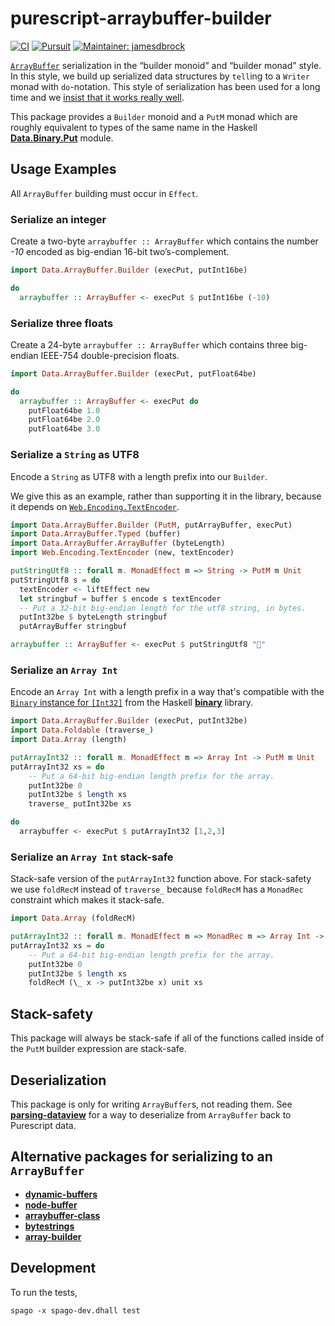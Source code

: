 # purescript-arraybuffer-builder

[![CI](https://github.com/rowtype-yoga/purescript-arraybuffer-builder/workflows/CI/badge.svg?branch=master)](https://github.com/rowtype-yoga/purescript-arraybuffer-builder/actions)
[![Pursuit](http://pursuit.purescript.org/packages/purescript-arraybuffer-builder/badge)](http://pursuit.purescript.org/packages/purescript-arraybuffer-builder/)
[![Maintainer: jamesdbrock](https://img.shields.io/badge/maintainer-jamesdbrock-teal.svg)](https://github.com/jamesdbrock)


[`ArrayBuffer`](https://developer.mozilla.org/en-US/docs/Web/JavaScript/Reference/Global_Objects/ArrayBuffer)
serialization in the “builder monoid” and “builder monad” style.
In this style, we build up serialized data structures by `tell`ing to
a `Writer` monad with `do`-notation. This style of serialization
has been used for a long time and we [insist that it works really well](https://wiki.haskell.org/Do_notation_considered_harmful#Library_design).

This package provides a `Builder` monoid and a `PutM` monad which are roughly
equivalent to types of the same name in the Haskell
[__Data.Binary.Put__](https://hackage.haskell.org/package/binary/docs/Data-Binary-Put.html)
module.

## Usage Examples

All `ArrayBuffer` building must occur in `Effect`.

### Serialize an integer

Create a two-byte `arraybuffer :: ArrayBuffer` which contains the number *-10* encoded as big-endian 16-bit two’s-complement.
```purescript
import Data.ArrayBuffer.Builder (execPut, putInt16be)

do
  arraybuffer :: ArrayBuffer <- execPut $ putInt16be (-10)
```

### Serialize three floats

Create a 24-byte `arraybuffer :: ArrayBuffer` which contains three big-endian
IEEE-754 double-precision floats.

```purescript
import Data.ArrayBuffer.Builder (execPut, putFloat64be)

do
  arraybuffer :: ArrayBuffer <- execPut do
    putFloat64be 1.0
    putFloat64be 2.0
    putFloat64be 3.0
```

### Serialize a `String` as UTF8

Encode a `String` as UTF8 with a length prefix into our `Builder`.

We give this as an example, rather than supporting it in the library, because
it depends on
[`Web.Encoding.TextEncoder`](https://pursuit.purescript.org/packages/purescript-web-encoding/docs/Web.Encoding.TextEncoder).

```purescript
import Data.ArrayBuffer.Builder (PutM, putArrayBuffer, execPut)
import Data.ArrayBuffer.Typed (buffer)
import Data.ArrayBuffer.ArrayBuffer (byteLength)
import Web.Encoding.TextEncoder (new, textEncoder)

putStringUtf8 :: forall m. MonadEffect m => String -> PutM m Unit
putStringUtf8 s = do
  textEncoder <- liftEffect new
  let stringbuf = buffer $ encode s textEncoder
  -- Put a 32-bit big-endian length for the utf8 string, in bytes.
  putInt32be $ byteLength stringbuf
  putArrayBuffer stringbuf

arraybuffer :: ArrayBuffer <- execPut $ putStringUtf8 "🦝"
```

### Serialize an `Array Int`

Encode an `Array Int` with a length prefix in a
way that's compatible with the
[`Binary` instance for `[Int32]`](https://hackage.haskell.org/package/binary/docs/Data-Binary.html#t:Binary)
from the Haskell
[__binary__](https://hackage.haskell.org/package/binary)
library.

```purescript
import Data.ArrayBuffer.Builder (execPut, putInt32be)
import Data.Foldable (traverse_)
import Data.Array (length)

putArrayInt32 :: forall m. MonadEffect m => Array Int -> PutM m Unit
putArrayInt32 xs = do
    -- Put a 64-bit big-endian length prefix for the array.
    putInt32be 0
    putInt32be $ length xs
    traverse_ putInt32be xs

do
  arraybuffer <- execPut $ putArrayInt32 [1,2,3]
```

### Serialize an `Array Int` stack-safe

Stack-safe version of the `putArrayInt32` function above. For stack-safety
we use `foldRecM` instead of `traverse_` because `foldRecM` has a `MonadRec`
constraint which makes it stack-safe.

```purescript
import Data.Array (foldRecM)

putArrayInt32 :: forall m. MonadEffect m => MonadRec m => Array Int -> PutM m Unit
putArrayInt32 xs = do
    -- Put a 64-bit big-endian length prefix for the array.
    putInt32be 0
    putInt32be $ length xs
    foldRecM (\_ x -> putInt32be x) unit xs
```

## Stack-safety

This package will always be stack-safe if all of the functions called inside
of the `PutM` builder expression are stack-safe.

## Deserialization

This package is only for writing `ArrayBuffer`s, not reading them.
See
[__parsing-dataview__](https://pursuit.purescript.org/packages/purescript-parsing-dataview/)
for a way to deserialize from `ArrayBuffer` back to Purescript data.

## Alternative packages for serializing to an `ArrayBuffer`

* [__dynamic-buffers__](https://pursuit.purescript.org/packages/purescript-dynamic-buffers)
* [__node-buffer__](https://pursuit.purescript.org/packages/purescript-node-buffer)
* [__arraybuffer-class__](https://pursuit.purescript.org/packages/purescript-arraybuffer-class)
* [__bytestrings__](https://pursuit.purescript.org/packages/purescript-bytestrings/)
* [__array-builder__](https://pursuit.purescript.org/packages/purescript-array-builder)

## Development

To run the tests,

```shell
spago -x spago-dev.dhall test
```
